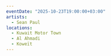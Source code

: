 ```yaml
---
eventDate: "2025-10-23T19:00:00+03:00"
artists:
  - Sean Paul
locations:
  - Kuwait Motor Town
  - Al Ahmadi
  - Koweït
---
```

